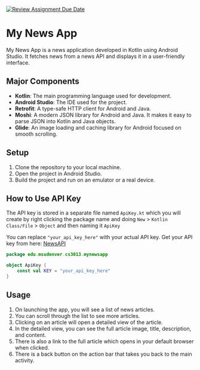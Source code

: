 [![Review Assignment Due Date](https://classroom.github.com/assets/deadline-readme-button-22041afd0340ce965d47ae6ef1cefeee28c7c493a6346c4f15d667ab976d596c.svg)](https://classroom.github.com/a/1f49ImUk)
# My News App

My News App is a news application developed in Kotlin using Android Studio. It fetches news from a news API and displays it in a user-friendly interface.

## Major Components

- **Kotlin**: The main programming language used for development.
- **Android Studio**: The IDE used for the project.
- **Retrofit**: A type-safe HTTP client for Android and Java.
- **Moshi**: A modern JSON library for Android and Java. It makes it easy to parse JSON into Kotlin and Java objects.
- **Glide**: An image loading and caching library for Android focused on smooth scrolling.

## Setup

1. Clone the repository to your local machine.
2. Open the project in Android Studio.
3. Build the project and run on an emulator or a real device.

## How to Use API Key

The API key is stored in a separate file named `ApiKey.kt` which you will create by right clicking the package name and doing `New` > `Kotlin Class/File` > `Object` and then naming it `ApiKey` 

You can replace `"your_api_key_here"` with your actual API key.
Get your API key from here: [NewsAPI](https://newsapi.org/)

```kotlin
package edu.msudenver.cs3013.mynewsapp

object ApiKey {
    const val KEY = "your_api_key_here"
}
```
## Usage

1. On launching the app, you will see a list of news articles.
2. You can scroll through the list to see more articles.
3. Clicking on an article will open a detailed view of the article.
4. In the detailed view, you can see the full article image, title, description, and content.
5. There is also a link to the full article which opens in your default browser when clicked.
6. There is a back button on the action bar that takes you back to the main activity.
